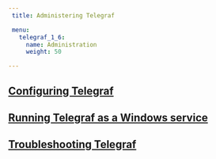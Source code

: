 ```yaml
---
 title: Administering Telegraf

 menu:
   telegraf_1_6:
     name: Administration
     weight: 50

---
```


## [Configuring Telegraf](/telegraf/v1.6/administration/configuration/)

## [Running Telegraf as a Windows service](/telegraf/v1.6/administration/windows_service/)

## [Troubleshooting Telegraf](/telegraf/v1.6/administration/troubleshooting/)
